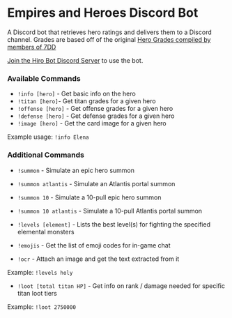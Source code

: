 # Empires and Heroes Discord Bot

A Discord bot that retrieves hero ratings and delivers them to a Discord channel. Grades are based off of the original [Hero Grades compiled by members of 7DD](http://7ddgaming.com/2018/01/18/anchors-complete-guide-to-hero-grades/)

[Join the Hiro Bot Discord Server](https://discord.gg/Geub8qs) to use the bot.

### Available Commands

- `!info [hero]` - Get basic info on the hero
- `!titan [hero]`- Get titan grades for a given hero
- `!offense [hero]` - Get offense grades for a given hero
- `!defense [hero]` - Get defense grades for a given hero
- `!image [hero]` - Get the card image for a given hero

Example usage: `!info Elena`

### Additional Commands

- `!summon` - Simulate an epic hero summon
- `!summon atlantis` - Simulate an Atlantis portal summon
- `!summon 10` - Simulate a 10-pull epic hero summon
- `!summon 10 atlantis` - Simulate a 10-pull Atlantis portal summon

- `!levels [element]` - Lists the best level(s) for fighting the specified elemental monsters
- `!emojis` - Get the list of emoji codes for in-game chat
- `!ocr` - Attach an image and get the text extracted from it

Example: `!levels holy`

- `!loot [total titan HP]` - Get info on rank / damage needed for specific titan loot tiers

Example: `!loot 2750000`
